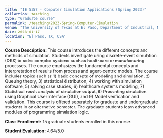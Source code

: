 ```yaml
---
title: "IE 5357 - Computer Simulation Applications (Spring 2023)"
collection: teaching
type: "Graduate course"
permalink: /teaching/2023-Spring-Computer-Simulation
venue: "The University of Texas at El Paso, Department of Industrial, Manufacturing and Systems Engineering"
date: 2023-01-17
location: "El Paso, TX, USA"
---
```


**Course Description:** This course introduces the different concepts and methods of simulation. Students investigate using discrete-event simulation (DES) to solve complex systems such as healthcare or manufacturing processes. The course emphasizes the fundamental concepts and interpretation of results from process and agent-centric models. The course includes topics such as 1) basic concepts of modeling and simulation, 2) Queuing theory, 3) statistical distribution, 4) working with simulation software, 5) solving case studies, 6) healthcare systems modeling, 7) Statistical result analysis of simulation output, 8) Presenting simulation using Graphical User Interface (GUI), and 9) Model verification and validation. This course is offered separately for graduate and undergraduate students in an alternative semester. The graduate students learn advanced modules of programming simulation logic.  

**Class Enrollment:** 15 graduate students enrolled in this course.

**Student Evaluation:** 4.64/5.0 
